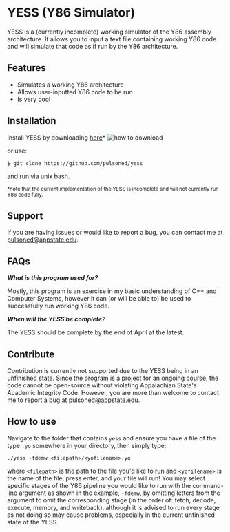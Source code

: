 

YESS (Y86 Simulator)
========
 
YESS is a (currently incomplete) working simulator of the Y86 assembly architecture.  It allows you to input a text file containing working Y86 code and will simulate that code as if run by the Y86 architecture.
 
Features
--------
 
- Simulates a working Y86 architecture
- Allows user-inputted Y86 code to be run
- Is very cool
 
Installation
------------
 
Install YESS by downloading [here](https://github.com/pulsoned/yess)* 
![how to download](https://user-images.githubusercontent.com/78573722/113520422-fb460080-9560-11eb-9a9a-3e1df536f0e2.png)

or use: 

    $ git clone https://github.com/pulsoned/yess

and run via unix bash.
 
<sub>*note that the current implementation of the YESS is incomplete and will not currently run Y86 code fully.</sub>
    
Support
-------
 
If you are having issues or would like to report a bug, you can contact me at [pulsoned@appstate.edu](mailto:pulsoned@appstate.edu).

FAQs
-------
***What is this program used for?***

Mostly, this program is an exercise in my basic understanding of C++ and Computer Systems, however it can (or will be able to) be used to successfully run working Y86 code.

***When will the YESS be complete?***

The YESS should be complete by the end of April at the latest.

Contribute
----------
 
Contribution is currently not supported due to the YESS being in an unfinished state. Since the program is a project for an ongoing course, the code cannot be open-source without violating Appalachian State's Academic Integrity Code. However, you are more than welcome to contact me to report a bug at [pulsoned@appstate.edu](mailto:pulsoned@appstate.edu).

How to use
-------
 
Navigate to the folder that contains `yess` and ensure you have a file of the type `.yo` somewhere in your directory, then simply type:

    ./yess -fdemw <filepath>/<yofilename>.yo

where `<filepath>` is the path to the file you'd like to run and `<yofilename>` is the name of the file, press enter, and your file will run! You may select specific stages of the Y86 pipeline you would like to run with the command-line argument as shown in the example, `-fdemw`, by omitting letters from the argument to omit the corresponding stage (in the order of: fetch, decode, execute, memory, and writeback), although it is advised to run every stage as not doing so may cause problems, especially in the current unfinished state of the YESS.
